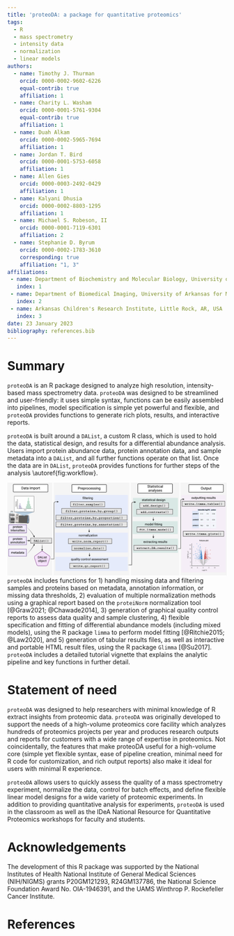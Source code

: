 ```yaml
---
title: 'proteoDA: a package for quantitative proteomics'
tags:
  - R
  - mass spectrometry
  - intensity data
  - normalization
  - linear models
authors:
  - name: Timothy J. Thurman
    orcid: 0000-0002-9602-6226
    equal-contrib: true 
    affiliation: 1
  - name: Charity L. Washam
    orcid: 0000-0001-5761-9304
    equal-contrib: true
    affiliation: 1 
  - name: Duah Alkam
    orcid: 0000-0002-5965-7694
    affiliation: 1
  - name: Jordan T. Bird
    orcid: 0000-0001-5753-6058
    affiliation: 1
  - name: Allen Gies
    orcid: 0000-0003-2492-0429
    affiliation: 1
  - name: Kalyani Dhusia
    orcid: 0000-0002-8803-1295
    affiliation: 1
  - name: Michael S. Robeson, II
    orcid: 0000-0001-7119-6301
    affiliation: 2
  - name: Stephanie D. Byrum
    orcid: 0000-0002-1783-3610
    corresponding: true 
    affiliation: "1, 3"
affiliations:
 - name: Department of Biochemistry and Molecular Biology, University of Arkansas for Medical Sciences, Little Rock, AR, USA
   index: 1
 - name: Department of Biomedical Imaging, University of Arkansas for Medical Sciences, Little Rock, AR, USA
   index: 2
 - name: Arkansas Children's Research Institute, Little Rock, AR, USA
   index: 3
date: 23 January 2023
bibliography: references.bib
---
```


# Summary
`proteoDA` is an R package designed to analyze high resolution, intensity-based mass spectrometry data. `proteoDA` was designed to be streamlined and user-friendly: it uses simple syntax, functions can be easily assembled into pipelines, model specification is simple yet powerful and flexible, and `proteoDA` provides functions to generate rich plots, results, and interactive reports. 

`proteoDA` is built around a `DAList`, a custom R class, which is used to hold the data, statistical design, and results for a differential abundance analysis. Users import protein abundance data, protein annotation data, and sample metadata into a `DAList`, and all further functions operate on that list. Once the data are in `DAList`, `proteoDA` provides functions for further steps of the analysis \autoref{fig:workflow}. 

![A flowchart of the proteoDA workflow.\label{fig:workflow}](proteoDA_flowchart.png) 
`proteoDA` includes functions for 1) handling missing data and filtering samples and proteins based on metadata, annotation information, or missing data thresholds, 2) evaluation of multiple normalization methods using a graphical report based on the `proteiNorm` normalization tool [@Graw2021; @Chawade2014], 3) generation of graphical quality control reports to assess data quality and sample clustering, 4) flexible specification and fitting of differential abundance models (including mixed models), using the R package `limma` to perform model fitting [@Ritchie2015; @Law2020], and 5) generation of tabular results files, as well as interactive and portable HTML result files, using the R package `Glimma` [@Su2017]. `proteoDA` includes a detailed tutorial vignette that explains the analytic pipeline and key functions in further detail.  


# Statement of need

`proteoDA` was designed to help researchers with minimal knowledge of R extract insights from proteomic data. `proteoDA` was originally developed to support the needs of a high-volume proteomics core facility which analyzes hundreds of proteomics projects per year and produces research outputs and reports for customers with a wide range of expertise in proteomics. Not coincidentally, the features that make proteoDA useful for a high-volume core (simple yet flexible syntax, ease of pipeline creation, minimal need for R code for customization, and rich output reports) also make it ideal for users with minimal R experience.

`proteoDA` allows users to quickly assess the quality of a mass spectrometry experiment, normalize the data, control for batch effects, and define flexible linear model designs for a wide variety of proteomic experiments. In addition to providing quantitative analysis for experiments, `proteoDA` is used in the classroom as well as the IDeA National Resource for Quantitative Proteomics workshops for faculty and students.

# Acknowledgements

The development of this R package was supported by the National Institutes of Health National Institute of General Medical Sciences (NIH/NIGMS) grants P20GM121293, R24GM137786, the National Science Foundation Award No. OIA-1946391, and the UAMS Winthrop P. Rockefeller Cancer Institute. 

# References
